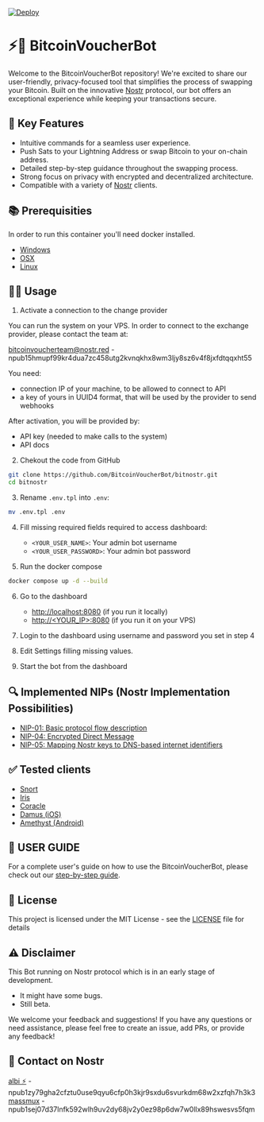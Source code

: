 [![Deploy](https://github.com/BitcoinVoucherBot/bitnostr/actions/workflows/deploy.yml/badge.svg?branch=main)](https://github.com/BitcoinVoucherBot/bitnostr/actions/workflows/deploy.yml)

# ⚡️🔗 BitcoinVoucherBot

Welcome to the BitcoinVoucherBot repository! We're excited to share our user-friendly, privacy-focused tool that simplifies the process of swapping your Bitcoin. Built on the innovative [Nostr](https://github.com/nostr-protocol/nostr) protocol, our bot offers an exceptional experience while keeping your transactions secure.

## 🌟 Key Features

- Intuitive commands for a seamless user experience.
- Push Sats to your Lightning Address or swap Bitcoin to your on-chain address.
- Detailed step-by-step guidance throughout the swapping process.
- Strong focus on privacy with encrypted and decentralized architecture.
- Compatible with a variety of [Nostr](https://github.com/nostr-protocol/nostr) clients.

## 📚 Prerequisities

In order to run this container you'll need docker installed.

- [Windows](https://docs.docker.com/windows/started)
- [OSX](https://docs.docker.com/mac/started/)
- [Linux](https://docs.docker.com/linux/started/)

## 👨‍💻 Usage

1. Activate a connection to the change provider

You can run the system on your VPS. In order to connect to the exchange provider, please contact the team at:

[bitcoinvoucherteam@nostr.red](https://snort.social/p/npub15hmupf99kr4dua7zc458utg2kvnqkhx8wm3ljy8sz6v4f8jxfdtqqxht55) - npub15hmupf99kr4dua7zc458utg2kvnqkhx8wm3ljy8sz6v4f8jxfdtqqxht55

You need:

- connection IP of your machine, to be allowed to connect to API
- a key of yours in UUID4 format, that will be used by the provider to send webhooks

After activation, you will be provided by:

- API key (needed to make calls to the system)
- API docs

<!-- 1. Request a [BitcoinVoucherBot API key and BOT API key](https://t.me/BitcoinVoucherGroup) -->

2. Chekout the code from GitHub

```bash
git clone https://github.com/BitcoinVoucherBot/bitnostr.git
cd bitnostr
```

3. Rename ```.env.tpl``` into ```.env```:

```bash
mv .env.tpl .env
```

4. Fill missing required fields required to access dashboard:
    - ```<YOUR_USER_NAME>```: Your admin bot username
    - ```<YOUR_USER_PASSWORD>```: Your admin bot password

5. Run the docker compose

```bash
docker compose up -d --build
```

6. Go to the dashboard
    - [http://localhost:8080](http://localhost:8080) (if you run it locally)
    - [http://<YOUR_IP>:8080](http://<YOUR_IP>:8080) (if you run it on your VPS)

7. Login to the dashboard using username and password you set in step 4


8. Edit Settings filling missing values.


9. Start the bot from the dashboard


## 🔍 Implemented NIPs (Nostr Implementation Possibilities)

- [NIP-01: Basic protocol flow description](https://github.com/nostr-protocol/nips/blob/master/01.md)
- [NIP-04: Encrypted Direct Message](https://github.com/nostr-protocol/nips/blob/master/04.md)
- [NIP-05: Mapping Nostr keys to DNS-based internet identifiers](https://github.com/nostr-protocol/nips/blob/master/05.md)

## ✅ Tested clients

- [Snort](https://snort.social)
- [Iris](https://iris.to)
- [Coracle](https://coracle.social)
- [Damus (iOS)](https://damus.io)
- [Amethyst (Android)](https://play.google.com/store/apps/details?id=com.vitorpamplona.amethyst)

## 📖 USER GUIDE

For a complete user's guide on how to use the BitcoinVoucherBot, please check out our [step-by-step guide](./HOWTO.md).

## 💼 License

This project is licensed under the MIT License - see the [LICENSE](LICENSE) file for details

## ⚠️ Disclaimer

This Bot running on Nostr protocol which is in an early stage of development.

- It might have some bugs.
- Still beta.

We welcome your feedback and suggestions! If you have any questions or need assistance, please feel free to create an issue, add PRs, or provide any feedback!

## 🤙 Contact on Nostr

[albi ⚡️](https://snort.social/p/npub1zy79gha2cfztu0use9qyu6cfp0h3kjr9sxdu6svurkdm68w2xzfqh7h3k3) - npub1zy79gha2cfztu0use9qyu6cfp0h3kjr9sxdu6svurkdm68w2xzfqh7h3k3</br>
[massmux](https://snort.social/p/npub1sej07d37lnfk592wlh9uv2dy68jv2y0ez98p6dw7w0llx89hswesvs5fqm) - npub1sej07d37lnfk592wlh9uv2dy68jv2y0ez98p6dw7w0llx89hswesvs5fqm
